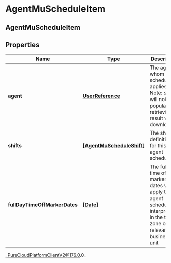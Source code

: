 # AgentMuScheduleItem

## AgentMuScheduleItem

## Properties

|Name | Type | Description | Notes|
|------------ | ------------- | ------------- | -------------|
| **agent** | [**UserReference**](UserReference) | The agent to whom this schedule applies. Note: selfUri will not be populated if retrieving result via downloadUrl | |
| **shifts** | [**[AgentMuScheduleShift]**]([AgentMuScheduleShift]) | The shift definitions for this agent schedule | |
| **fullDayTimeOffMarkerDates** | [**[Date]**]([Date]) | The full day time off marker dates which apply to this agent schedule, interpreted in the time zone of the relevant business unit | |



_PureCloudPlatformClientV2@176.0.0_
